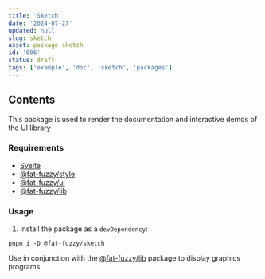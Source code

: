 ```yaml
---
title: 'Sketch'
date: '2024-07-27'
updated: null
slug: sketch
asset: package-sketch
id: '006'
status: draft
tags: ['example', 'doc', 'sketch', 'packages']
---
```


## Contents

This package is used to render the documentation and interactive demos of the UI library

### Requirements

- [Svelte](https://svelte.dev/)
- [@fat-fuzzy/style](https://github.com/fat-fuzzy/rocks/tree/main/packages/style)
- [@fat-fuzzy/ui](https://github.com/fat-fuzzy/rocks/tree/main/packages/ui)
- [@fat-fuzzy/lib](https://github.com/fat-fuzzy/rocks/tree/main/packages/lib)

### Usage

1. Install the package as a `devDependency`:

```shell
pnpm i -D @fat-fuzzy/sketch
```

Use in conjunction with the [@fat-fuzzy/lib](https://github.com/fat-fuzzy/rocks/tree/main/packages/lib) package to display graphics programs
